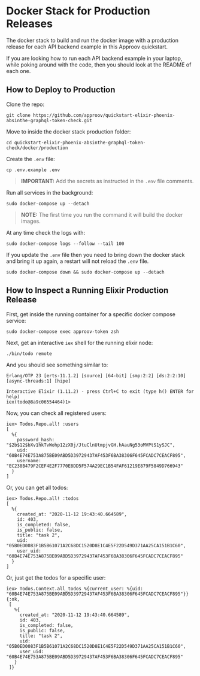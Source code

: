 # Docker Stack for Production Releases

The docker stack to build and run the docker image with a production release for each API backend example in this Approov quickstart.

If you are looking how to run each API backend example in your laptop, while poking around with the code, then you should look at the README of each one.


## How to Deploy to Production

Clone the repo:

```text
git clone https://github.com/approov/quickstart-elixir-phoenix-absinthe-graphql-token-check.git
```

Move to inside the docker stack production folder:

```text
cd quickstart-elixir-phoenix-absinthe-graphql-token-check/docker/production
```

Create the `.env` file:

```text
cp .env.example .env
```
> **IMPORTANT:** Add the secrets as instructed in the `.env` file comments.

Run all services in the background:

```text
sudo docker-compose up --detach
```
> **NOTE:** The first time you run the command it will build the docker images.

At any time check the logs with:

```text
sudo docker-compose logs --follow --tail 100
```

If you update the `.env` file then you need to bring down the docker stack and bring it up again, a restart will not reload the `.env` file.

```text
sudo docker-compose down && sudo docker-compose up --detach
```

## How to Inspect a Running Elixir Production Release

First, get inside the running container for a specific docker compose service:

```text
sudo docker-compose exec approov-token zsh
```

Next, get an interactive `iex` shell for the running elixir node:

```text
./bin/todo remote
```

And you should see something similar to:

```text
Erlang/OTP 23 [erts-11.1.2] [source] [64-bit] [smp:2:2] [ds:2:2:10] [async-threads:1] [hipe]

Interactive Elixir (1.11.2) - press Ctrl+C to exit (type h() ENTER for help)
iex(todo@8a9c06554464)1>
```

Now, you can check all registered users:

```text
iex> Todos.Repo.all! :users
[
  %{
    password_hash: "$2b$12$bXv1hkTvWohp12zX0j/JtuClnUtmpjvGH.hAauNg53oMVPtS1ySJC",
    uid: "60B4E74E753A875BE09ABD5D39729437AF453F6BA38306F645FCADC7CEACF895",
    username: "EC238B479F2CEF4E2F7770E8DD5F574A29EC1B54FAF61219E879F5849D766943"
  }
]
```

Or, you can get all todos:

```text
iex> Todos.Repo.all! :todos
[
  %{
    created_at: "2020-11-12 19:43:40.664589",
    id: 403,
    is_completed: false,
    is_public: false,
    title: "task 2",
    uid: "05B0ED0083F1B5B61071A2C68DC1520D8E1C4E5F22D549D371AA25CA151B1C60",
    user_uid: "60B4E74E753A875BE09ABD5D39729437AF453F6BA38306F645FCADC7CEACF895"
  }
]
```

Or, just get the todos for a specific user:

```text
iex> Todos.Context.all_todos %{current_user: %{uid: "60B4E74E753A875BE09ABD5D39729437AF453F6BA38306F645FCADC7CEACF895"}}
{:ok,
 [
   %{
     created_at: "2020-11-12 19:43:40.664589",
     id: 403,
     is_completed: false,
     is_public: false,
     title: "task 2",
     uid: "05B0ED0083F1B5B61071A2C68DC1520D8E1C4E5F22D549D371AA25CA151B1C60",
     user_uid: "60B4E74E753A875BE09ABD5D39729437AF453F6BA38306F645FCADC7CEACF895"
   }
 ]}
```
